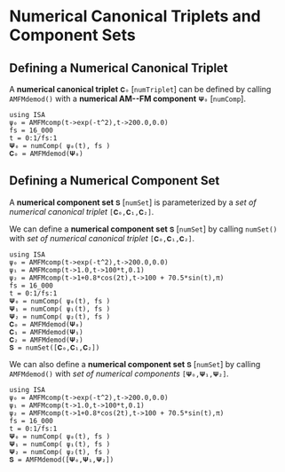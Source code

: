 # Numerical Canonical Triplets and Component Sets

## Defining a Numerical Canonical Triplet

A **numerical canonical triplet** `𝐂₀` [`numTriplet`] can be defined by calling `AMFMdemod()` with a **numerical AM--FM component** `𝚿₀` [`numComp`].
```@example
using ISA
ψ₀ = AMFMcomp(t->exp(-t^2),t->200.0,0.0)
fs = 16_000
t = 0:1/fs:1
𝚿₀ = numComp( ψ₀(t), fs )
𝐂₀ = AMFMdemod(𝚿₀)
```

## Defining a Numerical Component Set

A **numerical component set** `𝐒` [`numSet`] is parameterized by a *set of numerical canonical triplet* `[𝐂₀,𝐂₁,𝐂₂]`.

We can define a **numerical component set** `𝐒` [`numSet`]
by calling `numSet()` with *set of numerical canonical triplet* `[𝐂₀,𝐂₁,𝐂₂]`.
```@example
using ISA
ψ₀ = AMFMcomp(t->exp(-t^2),t->200.0,0.0)
ψ₁ = AMFMcomp(t->1.0,t->100*t,0.1)
ψ₂ = AMFMcomp(t->1+0.8*cos(2t),t->100 + 70.5*sin(t),π)
fs = 16_000
t = 0:1/fs:1
𝚿₀ = numComp( ψ₀(t), fs )
𝚿₁ = numComp( ψ₁(t), fs )
𝚿₂ = numComp( ψ₂(t), fs )
𝐂₀ = AMFMdemod(𝚿₀)
𝐂₁ = AMFMdemod(𝚿₁)
𝐂₂ = AMFMdemod(𝚿₂)
𝐒 = numSet([𝐂₀,𝐂₁,𝐂₂])
```

We can also define a **numerical component set** `𝐒` [`numSet`]
by calling `AMFMdemod()` with *set of numerical components* `[𝚿₀,𝚿₁,𝚿₂]`.

```@example
using ISA
ψ₀ = AMFMcomp(t->exp(-t^2),t->200.0,0.0)
ψ₁ = AMFMcomp(t->1.0,t->100*t,0.1)
ψ₂ = AMFMcomp(t->1+0.8*cos(2t),t->100 + 70.5*sin(t),π)
fs = 16_000
t = 0:1/fs:1
𝚿₀ = numComp( ψ₀(t), fs )
𝚿₁ = numComp( ψ₁(t), fs )
𝚿₂ = numComp( ψ₂(t), fs )
𝐒 = AMFMdemod([𝚿₀,𝚿₁,𝚿₂])
```
